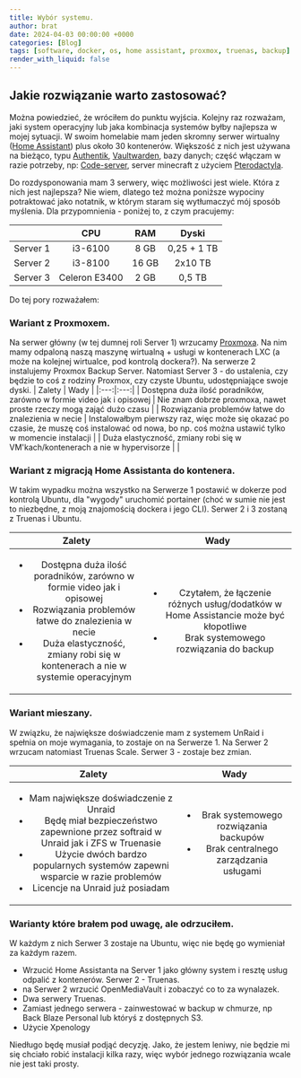 ```yaml
---
title: Wybór systemu.
author: brat
date: 2024-04-03 00:00:00 +0000
categories: [Blog]
tags: [software, docker, os, home assistant, proxmox, truenas, backup]
render_with_liquid: false
---
```



## Jakie rozwiązanie warto zastosować?

Można powiedzieć, że wróciłem do punktu wyjścia. Kolejny raz rozważam, jaki system operacyjny lub jaka kombinacja systemów byłby najlepsza w mojej sytuacji. W swoim homelabie mam jeden skromny serwer wirtualny ([Home Assistant](https://www.home-assistant.io/)) plus około 30 kontenerów. Większość z nich jest używana na bieżąco, typu [Authentik](https://goauthentik.io/), [Vaultwarden](https://github.com/dani-garcia/vaultwarden), bazy danych; część włączam w razie potrzeby, np: [Code-server](https://github.com/coder/code-server), server minecraft z użyciem [Pterodactyla](https://pterodactyl.io/).

Do rozdysponowania mam 3 serwery, więc możliwości jest wiele. Która z nich jest najlepsza? Nie wiem, dlatego też można poniższe wypociny potraktować jako notatnik, w którym staram się wytłumaczyć mój sposób myślenia. Dla przypomnienia - poniżej to, z czym pracujemy:

|          |      CPU      |  RAM  |    Dyski    |
|----------|:-------------:|:-----:|:-----------:|
| Server 1 |    i3-6100    |  8 GB | 0,25 + 1 TB |
| Server 2 |    i3-8100    | 16 GB |   2x10 TB   |
| Server 3 | Celeron E3400 |  2 GB |    0,5 TB   |


Do tej pory rozważałem:
### Wariant z Proxmoxem. 
Na serwer główny (w tej dumnej roli Server 1) wrzucamy [Proxmoxa](https://www.proxmox.com/en/). Na nim mamy odpaloną naszą maszynę wirtualną + usługi w kontenerach LXC (a może na kolejnej wirtualce, pod kontrolą dockera?). Na serwerze 2 instalujemy Proxmox Backup Server. Natomiast Server 3 - do ustalenia, czy będzie to coś z rodziny Proxmox, czy czyste Ubuntu, udostępniające swoje dyski.
| Zalety | Wady |
|:---:|:---:|
| Dostępna duża ilość poradników, zarówno w formie video jak i opisowej | Nie znam dobrze proxmoxa, nawet proste rzeczy mogą zająć dużo czasu |
| Rozwiązania problemów łatwe do znalezienia w necie | Instalowałbym pierwszy raz, więc może się okazać po czasie, że muszę coś instalować od nowa, bo np. coś można ustawić tylko w momencie instalacji |
| Duża elastyczność, zmiany robi się w VM'kach/kontenerach a nie w hypervisorze |  |

### Wariant z migracją Home Assistanta do kontenera. 
W takim wypadku można wszystko na Serwerze 1 postawić w dokerze pod kontrolą Ubuntu, dla "wygody" uruchomić portainer (choć w sumie nie jest to niezbędne, z moją znajomością dockera i jego CLI). Serwer 2 i 3 zostaną z Truenas i Ubuntu. 

| Zalety | Wady |
|:------:|:--------:|
|<ul><li>Dostępna duża ilość poradników, zarówno w formie video jak i opisowej</li><li> Rozwiązania problemów łatwe do znalezienia w necie</li><li>Duża elastyczność, zmiany robi się w kontenerach a nie w systemie operacyjnym</li></ul>  |  <ul><li>Czytałem, że łączenie różnych usług/dodatków w Home Assistancie może być kłopotliwe</li><li>Brak systemowego rozwiązania do backup</li></ul>      |


### Wariant mieszany.
W związku, że największe doświadczenie mam z systemem UnRaid i spełnia on moje wymagania, to zostaje on na Serwerze 1. Na Serwer 2 wrzucam natomiast Truenas Scale. Serwer 3 - zostaje bez zmian.

| Zalety | Wady |
|:------:|:--------:|
|<ul><li>Mam największe doświadczenie z Unraid</li><li> Będę miał bezpieczeństwo zapewnione przez softraid w Unraid jak i ZFS w Truenasie</li><li>Użycie dwóch bardzo popularnych systemów zapewni wsparcie w razie problemów</li><li>Licencje na Unraid już posiadam</li></ul>  |  <ul><li>Brak systemowego rozwiązania backupów</li><li>Brak centralnego zarządzania usługami</li></ul> 

### Warianty które brałem pod uwagę, ale odrzuciłem.
W każdym z nich Serwer 3 zostaje na Ubuntu, więc nie będę go wymieniał za każdym razem.
* Wrzucić Home Assistanta na Server 1 jako główny system i resztę usług odpalić z kontenerów. Serwer 2 - Truenas. 
* na Serwer 2 wrzucić OpenMediaVault i zobaczyć co to za wynalazek.
* Dwa serwery Truenas.
* Zamiast jednego serwera - zainwestować w backup w chmurze, np Back Blaze Personal lub któryś z dostępnych S3.
* Użycie Xpenology

Niedługo będę musiał podjąć decyzję. Jako, że jestem leniwy, nie będzie mi się chciało robić instalacji kilka razy, więc wybór jednego rozwiązania wcale nie jest taki prosty.

